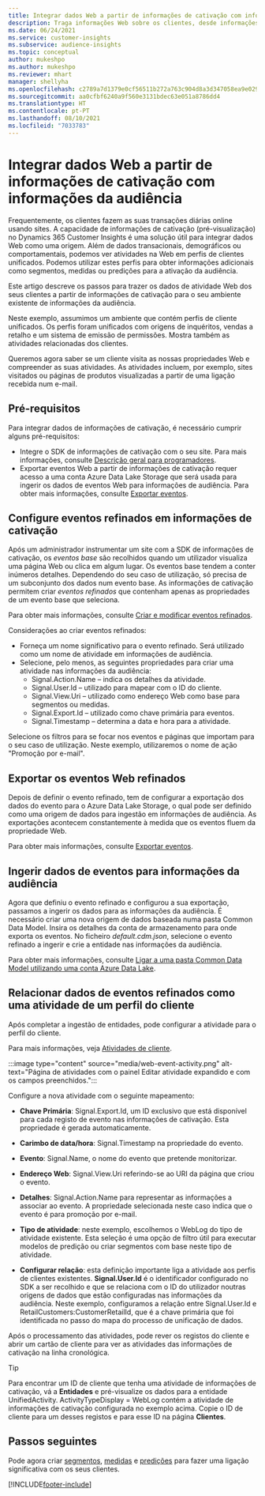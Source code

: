 ```yaml
---
title: Integrar dados Web a partir de informações de cativação com informações da audiência
description: Traga informações Web sobre os clientes, desde informações de cativação até informações da audiência.
ms.date: 06/24/2021
ms.service: customer-insights
ms.subservice: audience-insights
ms.topic: conceptual
author: mukeshpo
ms.author: mukeshpo
ms.reviewer: mhart
manager: shellyha
ms.openlocfilehash: c2789a7d1379e0cf56511b272a763c904d8a3d347058ea9e029aaff0f723a028
ms.sourcegitcommit: aa0cfbf6240a9f560e3131bdec63e051a8786dd4
ms.translationtype: HT
ms.contentlocale: pt-PT
ms.lasthandoff: 08/10/2021
ms.locfileid: "7033783"
---
```

# <a name="integrate-web-data-from-engagement-insights-with-audience-insights"></a>Integrar dados Web a partir de informações de cativação com informações da audiência

Frequentemente, os clientes fazem as suas transações diárias online usando sites. A capacidade de informações de cativação (pré-visualização) no Dynamics 365 Customer Insights é uma solução útil para integrar dados Web como uma origem. Além de dados transacionais, demográficos ou comportamentais, podemos ver atividades na Web em perfis de clientes unificados. Podemos utilizar estes perfis para obter informações adicionais como segmentos, medidas ou predições para a ativação da audiência.

Este artigo descreve os passos para trazer os dados de atividade Web dos seus clientes a partir de informações de cativação para o seu ambiente existente de informações da audiência.

Neste exemplo, assumimos um ambiente que contém perfis de cliente unificados. Os perfis foram unificados com origens de inquéritos, vendas a retalho e um sistema de emissão de permissões. Mostra também as atividades relacionadas dos clientes. 

Queremos agora saber se um cliente visita as nossas propriedades Web e compreender as suas atividades. As atividades incluem, por exemplo, sites visitados ou páginas de produtos visualizadas a partir de uma ligação recebida num e-mail.

## <a name="prerequisites"></a>Pré-requisitos

Para integrar dados de informações de cativação, é necessário cumprir alguns pré-requisitos: 

- Integre o SDK de informações de cativação com o seu site. Para mais informações, consulte [Descrição geral para programadores](../engagement-insights/developer-resources.md).
- Exportar eventos Web a partir de informações de cativação requer acesso a uma conta Azure Data Lake Storage que será usada para ingerir os dados de eventos Web para informações de audiência. Para obter mais informações, consulte [Exportar eventos](../engagement-insights/export-events.md).

## <a name="configure-refined-events-in-engagement-insights"></a>Configure eventos refinados em informações de cativação

Após um administrador instrumentar um site com a SDK de informações de cativação, os *eventos base* são recolhidos quando um utilizador visualiza uma página Web ou clica em algum lugar. Os eventos base tendem a conter inúmeros detalhes. Dependendo do seu caso de utilização, só precisa de um subconjunto dos dados num evento base. As informações de cativação permitem criar *eventos refinados* que contenham apenas as propriedades de um evento base que seleciona.     

Para obter mais informações, consulte [Criar e modificar eventos refinados](../engagement-insights/refined-events.md).

Considerações ao criar eventos refinados: 

- Forneça um nome significativo para o evento refinado. Será utilizado como um nome de atividade em informações de audiência.
- Selecione, pelo menos, as seguintes propriedades para criar uma atividade nas informações da audiência: 
    - Signal.Action.Name – indica os detalhes da atividade.
    - Signal.User.Id – utilizado para mapear com o ID do cliente.
    - Signal.View.Uri – utilizado como endereço Web como base para segmentos ou medidas.
    - Signal.Export.Id – utilizado como chave primária para eventos.
    - Signal.Timestamp – determina a data e hora para a atividade.

Selecione os filtros para se focar nos eventos e páginas que importam para o seu caso de utilização. Neste exemplo, utilizaremos o nome de ação "Promoção por e-mail".

## <a name="export-the-refined-web-events"></a>Exportar os eventos Web refinados 

Depois de definir o evento refinado, tem de configurar a exportação dos dados do evento para o Azure Data Lake Storage, o qual pode ser definido como uma origem de dados para ingestão em informações de audiência. As exportações acontecem constantemente à medida que os eventos fluem da propriedade Web.

Para obter mais informações, consulte [Exportar eventos](../engagement-insights/export-events.md).

## <a name="ingest-event-data-to-audience-insights"></a>Ingerir dados de eventos para informações da audiência

Agora que definiu o evento refinado e configurou a sua exportação, passamos a ingerir os dados para as informações da audiência. É necessário criar uma nova origem de dados baseada numa pasta Common Data Model. Insira os detalhes da conta de armazenamento para onde exporta os eventos. No ficheiro *default.cdm.json*, selecione o evento refinado a ingerir e crie a entidade nas informações da audiência.

Para obter mais informações, consulte [Ligar a uma pasta Common Data Model utilizando uma conta Azure Data Lake](connect-common-data-model.md).


## <a name="relate-refined-event-data-as-an-activity-of-a-customer-profile"></a>Relacionar dados de eventos refinados como uma atividade de um perfil do cliente

Após completar a ingestão de entidades, pode configurar a atividade para o perfil do cliente.

Para mais informações, veja [Atividades de cliente](activities.md).

:::image type="content" source="media/web-event-activity.png" alt-text="Página de atividades com o painel Editar atividade expandido e com os campos preenchidos.":::

Configure a nova atividade com o seguinte mapeamento: 

- **Chave Primária**: Signal.Export.Id, um ID exclusivo que está disponível para cada registo de evento nas informações de cativação. Esta propriedade é gerada automaticamente.

- **Carimbo de data/hora**: Signal.Timestamp na propriedade do evento.

- **Evento**: Signal.Name, o nome do evento que pretende monitorizar.

- **Endereço Web**: Signal.View.Uri referindo-se ao URI da página que criou o evento.

- **Detalhes**: Signal.Action.Name para representar as informações a associar ao evento. A propriedade selecionada neste caso indica que o evento é para promoção por e-mail.

- **Tipo de atividade**: neste exemplo, escolhemos o WebLog do tipo de atividade existente. Esta seleção é uma opção de filtro útil para executar modelos de predição ou criar segmentos com base neste tipo de atividade.

- **Configurar relação**: esta definição importante liga a atividade aos perfis de clientes existentes. **Signal.User.Id** é o identificador configurado no SDK a ser recolhido e que se relaciona com o ID do utilizador noutras origens de dados que estão configuradas nas informações da audiência. Neste exemplo, configuramos a relação entre Signal.User.Id e RetailCustomers:CustomerRetailId, que é a chave primária que foi identificada no passo do mapa do processo de unificação de dados.

Após o processamento das atividades, pode rever os registos do cliente e abrir um cartão de cliente para ver as atividades das informações de cativação na linha cronológica. 

> [!TIP]
> Para encontrar um ID de cliente que tenha uma atividade de informações de cativação, vá a **Entidades** e pré-visualize os dados para a entidade UnifiedActivity. ActivityTypeDisplay = WebLog contém a atividade de informações de cativação configurada no exemplo acima. Copie o ID de cliente para um desses registos e para esse ID na página **Clientes**.

## <a name="next-steps"></a>Passos seguintes

Pode agora criar [segmentos](segments.md), [medidas](measures.md) e [predições](predictions.md) para fazer uma ligação significativa com os seus clientes.


[!INCLUDE[footer-include](../includes/footer-banner.md)]
